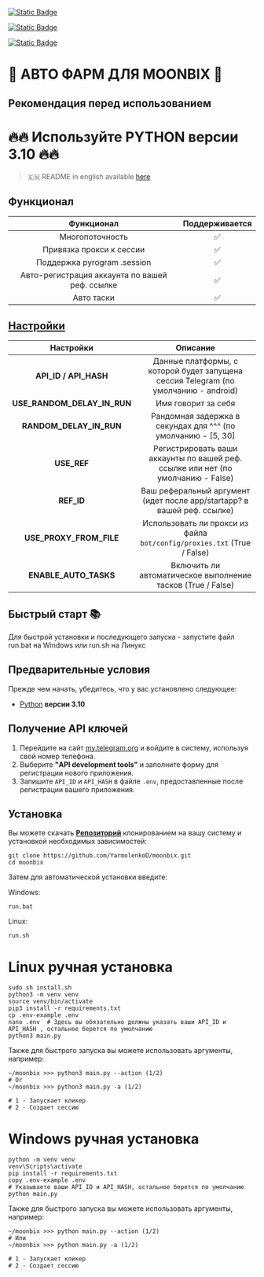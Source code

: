 [![Static Badge](https://img.shields.io/badge/Telegram-Channel-Link?style=for-the-badge&logo=Telegram&logoColor=white&logoSize=auto&color=blue)](https://t.me/hidden_coding)

[![Static Badge](https://img.shields.io/badge/Telegram-Chat-yes?style=for-the-badge&logo=Telegram&logoColor=white&logoSize=auto&color=blue)](https://t.me/hidden_codding_chat)

[![Static Badge](https://img.shields.io/badge/Telegram-Bot%20Link-Link?style=for-the-badge&logo=Telegram&logoColor=white&logoSize=auto&color=blue)](https://t.me/Binance_Moonbix_bot/start?startApp=ref_355876562&startapp=ref_355876562&utm_medium=web_share_copy)

# 🚀 АВТО ФАРМ ДЛЯ MOONBIX 🚀

## Рекомендация перед использованием

# 🔥🔥 Используйте PYTHON версии 3.10 🔥🔥

> 🇪🇳 README in english available [here](README-EN)

## Функционал  
|                   Функционал                   | Поддерживается |
|:----------------------------------------------:|:--------------:|
|                Многопоточность                 |       ✅        | 
|            Привязка прокси к сессии            |       ✅        | 
|          Поддержка pyrogram .session           |       ✅        |
| Авто-регистрация аккаунта по вашей реф. ссылке |       ✅        |
|                   Авто таски                   |       ✅        |


## [Настройки](https://github.com/YarmolenkoD/moonbix/blob/main/.env-example/)
|          Настройки          |                                      Описание                                       |
|:---------------------------:|:-----------------------------------------------------------------------------------:|
|    **API_ID / API_HASH**    | Данные платформы, с которой будет запущена сессия Telegram (по умолчанию - android) |
| **USE_RANDOM_DELAY_IN_RUN** |                                 Имя говорит за себя                                 |
|   **RANDOM_DELAY_IN_RUN**   |            Рандомная задержка в секундах для ^^^ (по умолчанию - [5, 30]            |
|         **USE_REF**         |  Регистрировать ваши аккаунты по вашей реф. ссылке или нет (по умолчанию - False)   |
|         **REF_ID**          |       Ваш реферальный аргумент (идет после app/startapp? в вашей реф. ссылке)       |
|   **USE_PROXY_FROM_FILE**   |       Использовать ли прокси из файла `bot/config/proxies.txt` (True / False)       |
|    **ENABLE_AUTO_TASKS**    |             Включить ли автоматическое выполнение тасков (True / False)             |

## Быстрый старт 📚

Для быстрой установки и последующего запуска - запустите файл run.bat на Windows или run.sh на Линукс

## Предварительные условия
Прежде чем начать, убедитесь, что у вас установлено следующее:
- [Python](https://www.python.org/downloads/) **версии 3.10**

## Получение API ключей
1. Перейдите на сайт [my.telegram.org](https://my.telegram.org) и войдите в систему, используя свой номер телефона.
2. Выберите **"API development tools"** и заполните форму для регистрации нового приложения.
3. Запишите `API_ID` и `API_HASH` в файле `.env`, предоставленные после регистрации вашего приложения.

## Установка
Вы можете скачать [**Репозиторий**](https://github.com/YarmolenkoD/moonbix) клонированием на вашу систему и установкой необходимых зависимостей:
```shell
git clone https://github.com/YarmolenkoD/moonbix.git
cd moonbix
```

Затем для автоматической установки введите:

Windows:
```shell
run.bat
```

Linux:
```shell
run.sh
```

# Linux ручная установка
```shell
sudo sh install.sh
python3 -m venv venv
source venv/bin/activate
pip3 install -r requirements.txt
cp .env-example .env
nano .env  # Здесь вы обязательно должны указать ваши API_ID и API_HASH , остальное берется по умолчанию
python3 main.py
```

Также для быстрого запуска вы можете использовать аргументы, например:
```shell
~/moonbix >>> python3 main.py --action (1/2)
# Or
~/moonbix >>> python3 main.py -a (1/2)

# 1 - Запускает кликер
# 2 - Создает сессию
```


# Windows ручная установка
```shell
python -m venv venv
venv\Scripts\activate
pip install -r requirements.txt
copy .env-example .env
# Указываете ваши API_ID и API_HASH, остальное берется по умолчанию
python main.py
```

Также для быстрого запуска вы можете использовать аргументы, например:
```shell
~/moonbix >>> python main.py --action (1/2)
# Или
~/moonbix >>> python main.py -a (1/2)

# 1 - Запускает кликер
# 2 - Создает сессию
```
